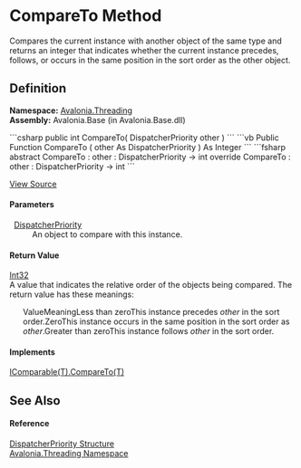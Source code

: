 # CompareTo Method


Compares the current instance with another object of the same type and returns an integer that indicates whether the current instance precedes, follows, or occurs in the same position in the sort order as the other object.



## Definition
**Namespace:** <a href="N_Avalonia_Threading">Avalonia.Threading</a>  
**Assembly:** Avalonia.Base (in Avalonia.Base.dll)

<Tabs groupId="api-code-preview">
<TabItem value="csharp" label="C#">
```csharp
public int CompareTo(
	DispatcherPriority other
)
```
</TabItem>
<TabItem value="vb" label="VB">
```vb
Public Function CompareTo ( 
	other As DispatcherPriority
) As Integer
```
</TabItem>
<TabItem value="fsharp" label="F#">
```fsharp
abstract CompareTo : 
        other : DispatcherPriority -> int 
override CompareTo : 
        other : DispatcherPriority -> int 
```
</TabItem>
</Tabs>



<a href="https://github.com/AvaloniaUI/Avalonia/tree/master/src/Avalonia.Base/Threading/DispatcherPriority.cs#L168" title="View the source code">View Source</a>



#### Parameters
<dl><dt>  <a href="T_Avalonia_Threading_DispatcherPriority">DispatcherPriority</a></dt><dd>An object to compare with this instance.</dd></dl>

#### Return Value
<a href="https://learn.microsoft.com/dotnet/api/system.int32" target="_blank" rel="noopener noreferrer">Int32</a>  
A value that indicates the relative order of the objects being compared. The return value has these meanings: <ul>ValueMeaningLess than zeroThis instance precedes <em>other</em> in the sort order.ZeroThis instance occurs in the same position in the sort order as <em>other</em>.Greater than zeroThis instance follows <em>other</em> in the sort order.</ul>

#### Implements
<a href="https://learn.microsoft.com/dotnet/api/system.icomparable-1.compareto" target="_blank" rel="noopener noreferrer">IComparable(T).CompareTo(T)</a>  


## See Also


#### Reference
<a href="T_Avalonia_Threading_DispatcherPriority">DispatcherPriority Structure</a>  
<a href="N_Avalonia_Threading">Avalonia.Threading Namespace</a>  

